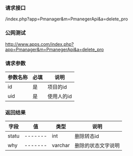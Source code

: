 ### **请求接口**
/index.php?app=Pmanager&m=PmanegerApi&a=delete_pro
### **公网测试**
http://www.apps.com/index.php?app=Pmanager&m=PmanegerApi&a=delete_pro

### **请求参数**

| 参数名称  |必填|     说明      |
|------|-----|------|
| id     | 是 |   项目的id   |
| uid| 是 |  使用人的id   |

### **返回结果**
|字段        |值          |类型    |说明        |
| ---------  |--------    |-------- |--------  |
|statu          |-------   |int    | 删除转态id  |
|why| -------     |varchar  |删除的状态文字说明      |



